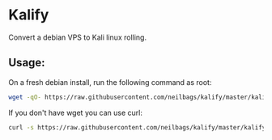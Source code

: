 # Kalify

Convert a debian VPS to Kali linux rolling.

## Usage:

On a fresh debian install, run the following command as root:

```bash
wget -qO- https://raw.githubusercontent.com/neilbags/kalify/master/kalify | bash
```

If you don't have wget you can use curl:

```bash
curl -s https://raw.githubusercontent.com/neilbags/kalify/master/kalify | bash
```
